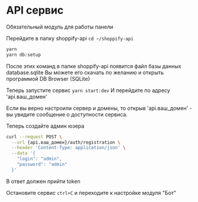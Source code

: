 # API сервис

Обязательный модуль для работы панели

Перейдите в папку shoppify-api `cd ~/shoppify-api`

```bash
yarn
yarn db:setup
```

После этих команд в папке shoppify-api появится файл базы данных database.sqlite
Вы можете его скачать по желанию и открыть программой DB Browser (SQLite) 

Теперь запустите сервис `yarn start:dev`
И перейдите по адресу 'api.ваш_домен' 

Если вы верно настроили сервер и домены, то открыв 'api.ваш_домен' - вы увидите сообщение о доступности сервиса.

Теперь создайте админ юзера 

```bash
curl --request POST \
  --url {api.ваш_домен}/auth/registration \
  --header 'Content-Type: application/json' \
  --data '{
    "login": "admin",
    "password": "admin"
  }'
```
В ответ должен прийти token


Остановите сервис `ctrl+C` и переходите к настройке модуля "Бот"